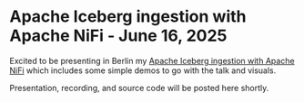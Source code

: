 # Apache Iceberg ingestion with Apache NiFi - June 16, 2025

Excited to be presenting in Berlin my [Apache Iceberg ingestion with Apache NiFi](https://2025.berlinbuzzwords.de/session/apache-iceberg-ingestion-with-apache-nifi/) 
which includes some simple demos to go with the talk and visuals.

Presentation, recording, and source code will be posted here shortly.